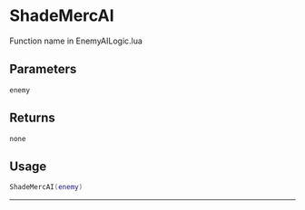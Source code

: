 # ShadeMercAI
Function name in EnemyAILogic.lua
## Parameters
`enemy`
## Returns
`none`
## Usage
```lua
ShadeMercAI(enemy)
```
---

